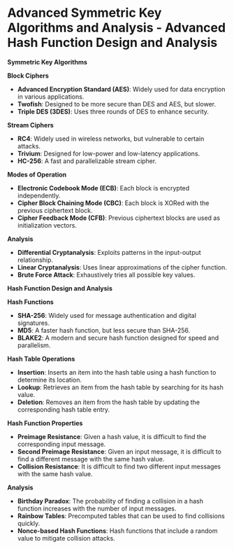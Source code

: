 # Advanced Symmetric Key Algorithms and Analysis - Advanced Hash Function Design and Analysis

**Symmetric Key Algorithms**

**Block Ciphers**

* **Advanced Encryption Standard (AES)**: Widely used for data encryption in various applications.
* **Twofish**: Designed to be more secure than DES and AES, but slower.
* **Triple DES (3DES)**: Uses three rounds of DES to enhance security.

**Stream Ciphers**

* **RC4**: Widely used in wireless networks, but vulnerable to certain attacks.
* **Trivium**: Designed for low-power and low-latency applications.
* **HC-256**: A fast and parallelizable stream cipher.

**Modes of Operation**

* **Electronic Codebook Mode (ECB)**: Each block is encrypted independently.
* **Cipher Block Chaining Mode (CBC)**: Each block is XORed with the previous ciphertext block.
* **Cipher Feedback Mode (CFB)**: Previous ciphertext blocks are used as initialization vectors.

**Analysis**

* **Differential Cryptanalysis**: Exploits patterns in the input-output relationship.
* **Linear Cryptanalysis**: Uses linear approximations of the cipher function.
* **Brute Force Attack**: Exhaustively tries all possible key values.

**Hash Function Design and Analysis**

**Hash Functions**

* **SHA-256**: Widely used for message authentication and digital signatures.
* **MD5**: A faster hash function, but less secure than SHA-256.
* **BLAKE2**: A modern and secure hash function designed for speed and parallelism.

**Hash Table Operations**

* **Insertion**: Inserts an item into the hash table using a hash function to determine its location.
* **Lookup**: Retrieves an item from the hash table by searching for its hash value.
* **Deletion**: Removes an item from the hash table by updating the corresponding hash table entry.

**Hash Function Properties**

* **Preimage Resistance**: Given a hash value, it is difficult to find the corresponding input message.
* **Second Preimage Resistance**: Given an input message, it is difficult to find a different message with the same hash value.
* **Collision Resistance**: It is difficult to find two different input messages with the same hash value.

**Analysis**

* **Birthday Paradox**: The probability of finding a collision in a hash function increases with the number of input messages.
* **Rainbow Tables**: Precomputed tables that can be used to find collisions quickly.
* **Nonce-based Hash Functions**: Hash functions that include a random value to mitigate collision attacks.
